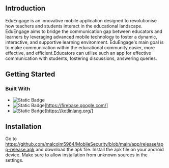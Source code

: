 ## Introduction
EduEngage is an innovative mobile application designed to revolutionise how teachers and students interact in the educational landscape. EduEngage aims to bridge the communication gap between educators and learners by leveraging advanced mobile technology to foster a dynamic, interactive, and supportive learning environment. EduEngage's main goal is to make communication within the educational community easier, more effective, and efficient.Educators can utilise such an app for effective communication with students, fostering discussions, answering queries.
## Getting Started
### Built With
* ![Static Badge](https://img.shields.io/badge/android_studio-light_green?logo=android&link=https%3A%2F%2Fdeveloper.android.com%2F)
* ![Static Badge](https://img.shields.io/badge/firebase-orange?logo=firebase)[https://firebase.google.com/]
* ![Static Badge](https://img.shields.io/badge/kotlin-purple?logo=kotlin)[https://kotlinlang.org/]
## Installation
Go to https://github.com/malcolm5964/MobileSecurity/blob/main/app/release/app-release.apk and download the apk file. Install the apk file on your android device. Make sure to allow installation from unknown sources in the settings.
